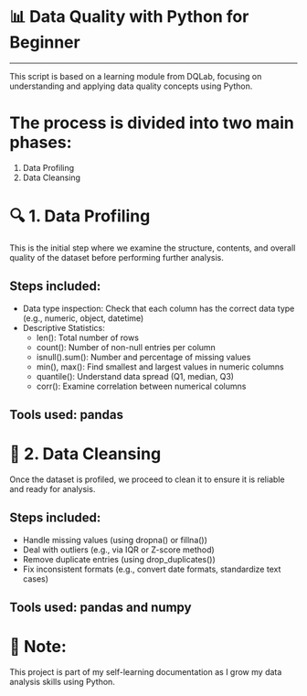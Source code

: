 # 📊 Data Quality with Python for Beginner
 ----------------------------------------
This script is based on a learning module from DQLab, focusing on understanding and applying data quality concepts using Python.

# The process is divided into two main phases:
 1. Data Profiling
 2. Data Cleansing

# 🔍 1. Data Profiling
This is the initial step where we examine the structure, contents, and overall quality of the dataset before performing further analysis.

## Steps included:
- Data type inspection: Check that each column has the correct data type (e.g., numeric, object, datetime)
- Descriptive Statistics:
     - len(): Total number of rows
     - count(): Number of non-null entries per column
     - isnull().sum(): Number and percentage of missing values
     - min(), max(): Find smallest and largest values in numeric columns
     - quantile(): Understand data spread (Q1, median, Q3)
     - corr(): Examine correlation between numerical columns

## Tools used: pandas


# 🧹 2. Data Cleansing
Once the dataset is profiled, we proceed to clean it to ensure it is reliable and ready for analysis.

## Steps included:
 - Handle missing values (using dropna() or fillna())
 - Deal with outliers (e.g., via IQR or Z-score method)
 - Remove duplicate entries (using drop_duplicates())
 - Fix inconsistent formats (e.g., convert date formats, standardize text cases)

## Tools used: pandas and numpy

# 📁 Note:
 This project is part of my self-learning documentation as I grow my data analysis skills using Python.

